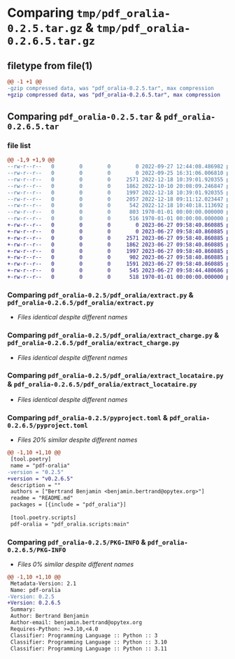 # Comparing `tmp/pdf_oralia-0.2.5.tar.gz` & `tmp/pdf_oralia-0.2.6.5.tar.gz`

## filetype from file(1)

```diff
@@ -1 +1 @@
-gzip compressed data, was "pdf_oralia-0.2.5.tar", max compression
+gzip compressed data, was "pdf_oralia-0.2.6.5.tar", max compression
```

## Comparing `pdf_oralia-0.2.5.tar` & `pdf_oralia-0.2.6.5.tar`

### file list

```diff
@@ -1,9 +1,9 @@
--rw-r--r--   0        0        0        0 2022-09-27 12:44:08.486982 pdf_oralia-0.2.5/README.md
--rw-r--r--   0        0        0        0 2022-09-25 16:31:06.006810 pdf_oralia-0.2.5/pdf_oralia/__init__.py
--rw-r--r--   0        0        0     2571 2022-12-18 10:39:01.920355 pdf_oralia-0.2.5/pdf_oralia/extract.py
--rw-r--r--   0        0        0     1862 2022-10-10 20:08:09.246847 pdf_oralia-0.2.5/pdf_oralia/extract_charge.py
--rw-r--r--   0        0        0     1997 2022-12-18 10:39:01.920355 pdf_oralia-0.2.5/pdf_oralia/extract_locataire.py
--rw-r--r--   0        0        0     2057 2022-12-18 09:11:12.023447 pdf_oralia-0.2.5/pdf_oralia/scripts.py
--rw-r--r--   0        0        0      542 2022-12-18 10:40:18.113692 pdf_oralia-0.2.5/pyproject.toml
--rw-r--r--   0        0        0      803 1970-01-01 00:00:00.000000 pdf_oralia-0.2.5/setup.py
--rw-r--r--   0        0        0      516 1970-01-01 00:00:00.000000 pdf_oralia-0.2.5/PKG-INFO
+-rw-r--r--   0        0        0        0 2023-06-27 09:58:40.860885 pdf_oralia-0.2.6.5/README.md
+-rw-r--r--   0        0        0        0 2023-06-27 09:58:40.860885 pdf_oralia-0.2.6.5/pdf_oralia/__init__.py
+-rw-r--r--   0        0        0     2571 2023-06-27 09:58:40.860885 pdf_oralia-0.2.6.5/pdf_oralia/extract.py
+-rw-r--r--   0        0        0     1862 2023-06-27 09:58:40.860885 pdf_oralia-0.2.6.5/pdf_oralia/extract_charge.py
+-rw-r--r--   0        0        0     1997 2023-06-27 09:58:40.860885 pdf_oralia-0.2.6.5/pdf_oralia/extract_locataire.py
+-rw-r--r--   0        0        0      902 2023-06-27 09:58:40.860885 pdf_oralia-0.2.6.5/pdf_oralia/join.py
+-rw-r--r--   0        0        0     1591 2023-06-27 09:58:40.860885 pdf_oralia-0.2.6.5/pdf_oralia/scripts.py
+-rw-r--r--   0        0        0      545 2023-06-27 09:58:44.480686 pdf_oralia-0.2.6.5/pyproject.toml
+-rw-r--r--   0        0        0      518 1970-01-01 00:00:00.000000 pdf_oralia-0.2.6.5/PKG-INFO
```

### Comparing `pdf_oralia-0.2.5/pdf_oralia/extract.py` & `pdf_oralia-0.2.6.5/pdf_oralia/extract.py`

 * *Files identical despite different names*

### Comparing `pdf_oralia-0.2.5/pdf_oralia/extract_charge.py` & `pdf_oralia-0.2.6.5/pdf_oralia/extract_charge.py`

 * *Files identical despite different names*

### Comparing `pdf_oralia-0.2.5/pdf_oralia/extract_locataire.py` & `pdf_oralia-0.2.6.5/pdf_oralia/extract_locataire.py`

 * *Files identical despite different names*

### Comparing `pdf_oralia-0.2.5/pyproject.toml` & `pdf_oralia-0.2.6.5/pyproject.toml`

 * *Files 20% similar despite different names*

```diff
@@ -1,10 +1,10 @@
 [tool.poetry]
 name = "pdf-oralia"
-version = "0.2.5"
+version = "v0.2.6.5"
 description = ""
 authors = ["Bertrand Benjamin <benjamin.bertrand@opytex.org>"]
 readme = "README.md"
 packages = [{include = "pdf_oralia"}]
 
 [tool.poetry.scripts]
 pdf-oralia = "pdf_oralia.scripts:main"
```

### Comparing `pdf_oralia-0.2.5/PKG-INFO` & `pdf_oralia-0.2.6.5/PKG-INFO`

 * *Files 0% similar despite different names*

```diff
@@ -1,10 +1,10 @@
 Metadata-Version: 2.1
 Name: pdf-oralia
-Version: 0.2.5
+Version: 0.2.6.5
 Summary: 
 Author: Bertrand Benjamin
 Author-email: benjamin.bertrand@opytex.org
 Requires-Python: >=3.10,<4.0
 Classifier: Programming Language :: Python :: 3
 Classifier: Programming Language :: Python :: 3.10
 Classifier: Programming Language :: Python :: 3.11
```

